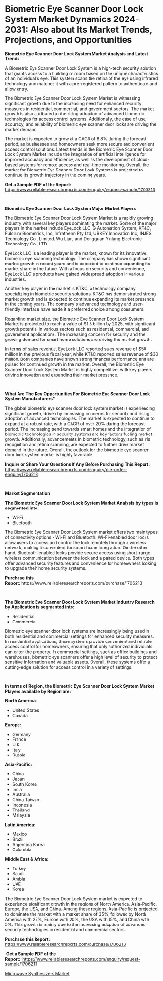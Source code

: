 <p><h1>Biometric Eye Scanner Door Lock System Market Dynamics 2024-2031: Also about Its Market Trends, Projections, and Opportunities</h1></p><p><strong>Biometric Eye Scanner Door Lock System Market Analysis and Latest Trends</strong></p>
<p><p>A Biometric Eye Scanner Door Lock System is a high-tech security solution that grants access to a building or room based on the unique characteristics of an individual's eye. This system scans the retina of the eye using infrared technology and matches it with a pre-registered pattern to authenticate and allow entry.</p><p>The Biometric Eye Scanner Door Lock System Market is witnessing significant growth due to the increasing need for enhanced security measures in residential, commercial, and government sectors. The market growth is also attributed to the rising adoption of advanced biometric technologies for access control systems. Additionally, the ease of use, accuracy, and reliability of biometric eye scanner door locks are driving the market demand.</p><p>The market is expected to grow at a CAGR of 8.8% during the forecast period, as businesses and homeowners seek more secure and convenient access control solutions. Latest trends in the Biometric Eye Scanner Door Lock System Market include the integration of artificial intelligence for improved accuracy and efficiency, as well as the development of cloud-based systems for remote access and real-time monitoring. Overall, the market for Biometric Eye Scanner Door Lock Systems is projected to continue its growth trajectory in the coming years.</p></p>
<p><strong>Get a Sample PDF of the Report:&nbsp;</strong> <a href="https://www.reliableresearchreports.com/enquiry/request-sample/1706213">https://www.reliableresearchreports.com/enquiry/request-sample/1706213</a></p>
<p>&nbsp;</p>
<p><strong>Biometric Eye Scanner Door Lock System Major Market Players</strong></p>
<p><p>The Biometric Eye Scanner Door Lock System Market is a rapidly growing industry with several key players dominating the market. Some of the major players in the market include EyeLock LLC, G Automation System, KT&C, Fulcrum Biometrics, Inc, Infratherm Pty Ltd, UBKEY Innovation Inc, INJES Technology Co., Limited, Wu Lian, and Dongguan Yinlang Electronic Technology Co., LTD.</p><p>EyeLock LLC is a leading player in the market, known for its innovative biometric eye scanning technology. The company has shown significant market growth in recent years and is expected to continue expanding its market share in the future. With a focus on security and convenience, EyeLock LLC's products have gained widespread adoption in various industries.</p><p>Another key player in the market is KT&C, a technology company specializing in biometric security solutions. KT&C has demonstrated strong market growth and is expected to continue expanding its market presence in the coming years. The company's advanced technology and user-friendly interface have made it a preferred choice among consumers.</p><p>Regarding market size, the Biometric Eye Scanner Door Lock System Market is projected to reach a value of $1.5 billion by 2025, with significant growth potential in various sectors such as residential, commercial, and government applications. The increasing concern for security and the growing demand for smart home solutions are driving the market growth.</p><p>In terms of sales revenue, EyeLock LLC reported sales revenue of $50 million in the previous fiscal year, while KT&C reported sales revenue of $30 million. Both companies have shown strong financial performance and are poised for continued growth in the market. Overall, the Biometric Eye Scanner Door Lock System Market is highly competitive, with key players driving innovation and expanding their market presence.</p></p>
<p>&nbsp;</p>
<p><strong>What Are The Key Opportunities For Biometric Eye Scanner Door Lock System Manufacturers?</strong></p>
<p><p>The global biometric eye scanner door lock system market is experiencing significant growth, driven by increasing concerns for security and rising adoption of advanced technologies. The market is expected to continue to expand at a robust rate, with a CAGR of over 20% during the forecast period. The increasing trend towards smart homes and the integration of biometric technologies in security systems are key factors fueling market growth. Additionally, advancements in biometric technology, such as iris recognition and retina scanning, are expected to further drive market demand in the future. Overall, the outlook for the biometric eye scanner door lock system market is highly favorable.</p></p>
<p><strong>Inquire or Share Your Questions If Any Before Purchasing This Report:</strong> <a href="https://www.reliableresearchreports.com/enquiry/pre-order-enquiry/1706213">https://www.reliableresearchreports.com/enquiry/pre-order-enquiry/1706213</a></p>
<p>&nbsp;</p>
<p><strong>Market Segmentation</strong></p>
<p><strong>The Biometric Eye Scanner Door Lock System Market Analysis by types is segmented into:</strong></p>
<p><ul><li>Wi-Fi</li><li>Bluetooth</li></ul></p>
<p><p>The Biometric Eye Scanner Door Lock System market offers two main types of connectivity options - Wi-Fi and Bluetooth. Wi-Fi-enabled door locks allow users to access and control the lock remotely through a wireless network, making it convenient for smart home integration. On the other hand, Bluetooth-enabled locks provide secure access using short-range wireless communication between the lock and a paired device. Both types offer advanced security features and convenience for homeowners looking to upgrade their home security systems.</p></p>
<p><strong>Purchase this Report:&nbsp;</strong><a href="https://www.reliableresearchreports.com/purchase/1706213">https://www.reliableresearchreports.com/purchase/1706213</a></p>
<p>&nbsp;</p>
<p><strong>The Biometric Eye Scanner Door Lock System Market Industry Research by Application is segmented into:</strong></p>
<p><ul><li>Residential</li><li>Commercial</li></ul></p>
<p><p>Biometric eye scanner door lock systems are increasingly being used in both residential and commercial settings for enhanced security measures. In residential applications, these systems provide convenient and reliable access control for homeowners, ensuring that only authorized individuals can enter the property. In commercial settings, such as office buildings and warehouses, biometric eye scanners offer a high level of security to protect sensitive information and valuable assets. Overall, these systems offer a cutting-edge solution for access control in a variety of settings.</p></p>
<p>&nbsp;</p>
<p><strong>In terms of Region, the Biometric Eye Scanner Door Lock System Market Players available by Region are:</strong></p>
<p>
    <p> <strong> North America: </strong>
        <ul>
            <li>United States</li>
            <li>Canada</li>
        </ul>
        </p> 
    <p> <strong> Europe: </strong>
        <ul>
            <li>Germany</li>
            <li>France</li>
            <li>U.K.</li>
            <li>Italy</li>
            <li>Russia</li>
        </ul>
        </p> 
    <p> <strong> Asia-Pacific: </strong>
        <ul>
            <li>China</li>
            <li>Japan</li>
            <li>South Korea</li>
            <li>India</li>
            <li>Australia</li>
            <li>China Taiwan</li>
            <li>Indonesia</li>
            <li>Thailand</li>
            <li>Malaysia</li>
        </ul>
        </p> 
    <p> <strong> Latin America: </strong>
        <ul>
            <li>Mexico</li>
            <li>Brazil</li>
            <li>Argentina Korea</li>
            <li>Colombia</li>
        </ul>
        </p> 
    <p> <strong> Middle East & Africa: </strong>
        <ul>
            <li>Turkey</li>
            <li>Saudi</li>
            <li>Arabia</li>
            <li>UAE</li>
            <li>Korea</li>
        </ul>
    </p>
    </p>
<p><p>The Biometric Eye Scanner Door Lock System market is expected to experience significant growth in the regions of North America, Asia-Pacific, Europe, the USA, and China. Among these regions, Asia-Pacific is projected to dominate the market with a market share of 35%, followed by North America with 25%, Europe with 20%, the USA with 15%, and China with 5%. This growth is mainly due to the increasing adoption of advanced security technologies in residential and commercial sectors.</p></p>
<p><strong>Purchase this Report: </strong><a href="https://www.reliableresearchreports.com/purchase/1706213">https://www.reliableresearchreports.com/purchase/1706213</a></p>
<p>&nbsp;<strong>Get a Sample PDF of the Report:&nbsp;&nbsp;</strong><a href="https://www.reliableresearchreports.com/enquiry/request-sample/1706213">https://www.reliableresearchreports.com/enquiry/request-sample/1706213</a></p>
<p><strong></strong></p>
<p><p><a href="https://github.com/Angelnienowdseej3e45z3p8c/Market-Research-Report-List-1/blob/main/microwave-synthesizers-market.md">Microwave Synthesizers Market</a></p></p>
